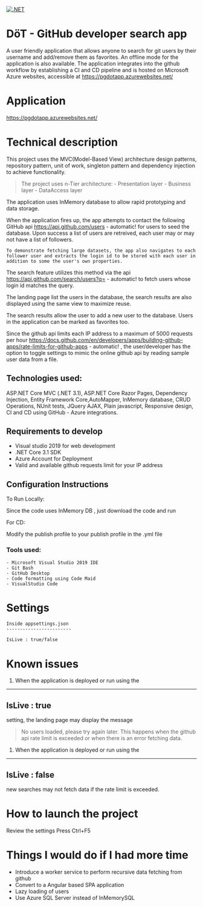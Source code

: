 [![.NET](https://github.com/Prigan/dotnet-webapp-deepti/actions/workflows/Basic%20CI%20and%20CD.yml/badge.svg)](https://github.com/Prigan/dotnet-webapp-deepti/actions/workflows/Basic%20CI%20and%20CD.yml)

# DöT - GitHub developer search app

A user friendly application that allows anyone to search for git users by their username and add/remove them as favorites.
An offline mode for the application is also available. 
The application integrates into the github workflow by establishing a CI and CD pipeline and is hosted on Microsoft Azure websites, accessible at https://pgdotapp.azurewebsites.net/

# Application 

https://pgdotapp.azurewebsites.net/

# Technical description

This project uses the MVC(Model-Based View) architecture design patterns, repository pattern, unit of work, singleton pattern and dependency injection to achieve functionality.

> The project uses n-Tier architecture:
    -  Presentation layer
    -  Business layer
    -  DataAccess layer

The application uses InMemory database to allow rapid prototyping and data storage. 

When the application fires up, the app attempts to contact the following GitHub api https://api.github.com/users - automatic! for users to seed the database. Upon success a list of users are retreived, each user may or may not have a list of followers.

	To demonstrate fetching large datasets, the app also navigates to each follower user and extracts the login id to be stored with each user in addition to some the user's own properties.
	
The search feature utilizes this method via the api https://api.github.com/search/users?q= - automatic! to fetch users whose login id matches the query.

The landing page list the users in the database, the search results are also displayed using the same view to maximize reuse. 

The search results allow the user to add a new user to the database. Users in the application can be marked as favorites too.

Since the github api limits each IP address to a maximum of 5000 requests per hour https://docs.github.com/en/developers/apps/building-github-apps/rate-limits-for-github-apps - automatic! , the user/developer has the option to toggle settings to mimic the online github api by reading sample user data from a file.

## Technologies used:

ASP.NET Core MVC (.NET 3.1), ASP.NET Core Razor Pages, Dependency Injection, Entity Framework Core,AutoMapper, InMemory database, CRUD Operations, NUnit tests, JQuery AJAX, Plain javascript, Responsive design, CI and CD using GitHub - Azure integrations.

## Requirements to develop

- Visual studio 2019 for web development
- .NET Core 3.1 SDK
- Azure Account for Deployment
- Valid and available github requests limit for your IP address

## Configuration Instructions

To Run Locally: 

Since the code uses InMemory DB , just download the code and run

For CD:

Modify the publish profile to your publish profile in the .yml file 


### Tools used:

	- Microsoft Visual Studio 2019 IDE
	- Git Bash
	- GitHub Desktop
	- Code formatting using Code Maid
	- VisualStudio Code

# Settings

```
Inside appsettings.json
------------------------

IsLive : true/false

```

# Known issues

1. When the application is deployed or run using the 
---
IsLive : true
---
setting, the landing page may display the message 
> No users loaded, please try again later.
This happens when the github api rate limit is exceeded or when there is an error fetching data.

1. When the application is deployed or run using the 
---
IsLive : false
--- 
new searches may not fetch data if the rate limit is exceeded.
	
# How to launch the project 

Review the settings 
Press Ctrl+F5

# Things I would do if I had more time

- Introduce a worker service to perform recursive data fetching from github
- Convert to a Angular based SPA application
- Lazy loading of users
- Use Azure SQL Server instead of InMemorySQL
